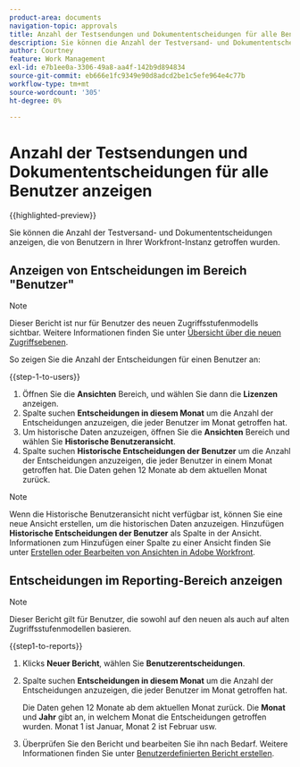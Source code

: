 ```yaml
---
product-area: documents
navigation-topic: approvals
title: Anzahl der Testsendungen und Dokumententscheidungen für alle Benutzer anzeigen
description: Sie können die Anzahl der Testversand- und Dokumententscheidungen anzeigen, die von Benutzern in Ihrer Workfront-Instanz getroffen wurden.
author: Courtney
feature: Work Management
exl-id: e7b1ee0a-3306-49a8-aa4f-142b9d894834
source-git-commit: eb666e1fc9349e90d8adcd2be1c5efe964e4c77b
workflow-type: tm+mt
source-wordcount: '305'
ht-degree: 0%

---
```



# Anzahl der Testsendungen und Dokumententscheidungen für alle Benutzer anzeigen

{{highlighted-preview}}

Sie können die Anzahl der Testversand- und Dokumententscheidungen anzeigen, die von Benutzern in Ihrer Workfront-Instanz getroffen wurden.

## Anzeigen von Entscheidungen im Bereich &quot;Benutzer&quot;

>[!NOTE]
>
>Dieser Bericht ist nur für Benutzer des neuen Zugriffsstufenmodells sichtbar. Weitere Informationen finden Sie unter [Übersicht über die neuen Zugriffsebenen](/help/quicksilver/administration-and-setup/add-users/how-access-levels-work/access-level-overview.md).

So zeigen Sie die Anzahl der Entscheidungen für einen Benutzer an:

{{step-1-to-users}}

1. Öffnen Sie die **Ansichten** Bereich, und wählen Sie dann die **Lizenzen** anzeigen.
1. Spalte suchen **Entscheidungen in diesem Monat** um die Anzahl der Entscheidungen anzuzeigen, die jeder Benutzer im Monat getroffen hat.
1. <span class="preview">Um historische Daten anzuzeigen, öffnen Sie die **Ansichten** Bereich und wählen Sie **Historische Benutzeransicht**.</span>
1. <span class="preview">Spalte suchen **Historische Entscheidungen der Benutzer** um die Anzahl der Entscheidungen anzuzeigen, die jeder Benutzer in einem Monat getroffen hat. Die Daten gehen 12 Monate ab dem aktuellen Monat zurück.</span>

>[!NOTE]
>
><span class="preview">Wenn die Historische Benutzeransicht nicht verfügbar ist, können Sie eine neue Ansicht erstellen, um die historischen Daten anzuzeigen. Hinzufügen **Historische Entscheidungen der Benutzer** als Spalte in der Ansicht. Informationen zum Hinzufügen einer Spalte zu einer Ansicht finden Sie unter [Erstellen oder Bearbeiten von Ansichten in Adobe Workfront](/help/quicksilver/reports-and-dashboards/reports/reporting-elements/create-edit-views.md).</span>


## Entscheidungen im Reporting-Bereich anzeigen

>[!NOTE]
>
>Dieser Bericht gilt für Benutzer, die sowohl auf den neuen als auch auf alten Zugriffsstufenmodellen basieren.

{{step1-to-reports}}

1. Klicks **Neuer Bericht**, wählen Sie **Benutzerentscheidungen**.
1. Spalte suchen **Entscheidungen in diesem Monat** um die Anzahl der Entscheidungen anzuzeigen, die jeder Benutzer im Monat getroffen hat.

   <span class="preview">Die Daten gehen 12 Monate ab dem aktuellen Monat zurück. Die **Monat** und **Jahr** gibt an, in welchem Monat die Entscheidungen getroffen wurden. Monat 1 ist Januar, Monat 2 ist Februar usw.</span>

1. Überprüfen Sie den Bericht und bearbeiten Sie ihn nach Bedarf. Weitere Informationen finden Sie unter [Benutzerdefinierten Bericht erstellen](/help/quicksilver/reports-and-dashboards/reports/creating-and-managing-reports/create-custom-report.md).

